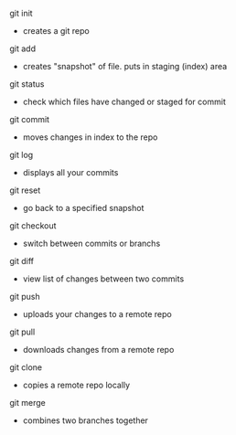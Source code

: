 git init
- creates a git repo

git add
- creates "snapshot" of file. puts in staging (index) area

git status
- check which files have changed or staged for commit

git commit
- moves changes in index to the repo

git log
- displays all your commits

git reset
- go back to a specified snapshot

git checkout
- switch between commits or branchs

git diff
- view list of changes between two commits

git push
- uploads your changes to a remote repo

git pull
- downloads changes from a remote repo

git clone
- copies a remote repo locally

git merge
- combines two branches together
